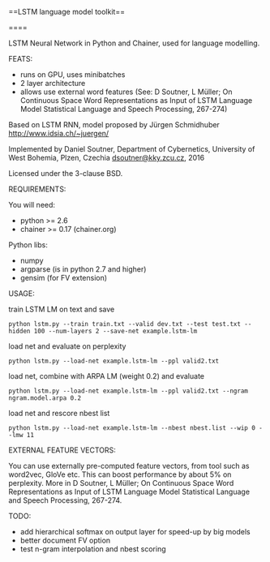 ==LSTM language model toolkit==

====

LSTM Neural Network in Python and Chainer,
used for language modelling.

FEATS:
- runs on GPU, uses minibatches
- 2 layer architecture
- allows use external word features (See: D Soutner, L Müller; On Continuous Space Word Representations as Input of LSTM Language Model
 Statistical Language and Speech Processing, 267-274)


Based on LSTM RNN, model proposed by Jürgen Schmidhuber
http://www.idsia.ch/~juergen/

Implemented by Daniel Soutner,
Department of Cybernetics, University of West Bohemia, Plzen, Czechia
dsoutner@kky.zcu.cz, 2016

Licensed under the 3-clause BSD.

REQUIREMENTS:

You will need:
- python >= 2.6
- chainer >= 0.17 (chainer.org)

Python libs:
- numpy
- argparse (is in python 2.7 and higher)
- gensim (for FV extension)

USAGE:

train LSTM LM on text and save
```
python lstm.py --train train.txt --valid dev.txt --test test.txt --hidden 100 --num-layers 2 --save-net example.lstm-lm
```

load net and evaluate on perplexity
```
python lstm.py --load-net example.lstm-lm --ppl valid2.txt
```

load net, combine with ARPA LM (weight 0.2) and evaluate
```
python lstm.py --load-net example.lstm-lm --ppl valid2.txt --ngram ngram.model.arpa 0.2
```

load net and rescore nbest list
```
python lstm.py --load-net example.lstm-lm --nbest nbest.list --wip 0 --lmw 11
```

EXTERNAL FEATURE VECTORS:

You can use externally pre-computed feature vectors, from tool such as word2vec, GloVe etc. This can boost performance by about 5% on perplexity. More in D Soutner, L Müller; On Continuous Space Word Representations as Input of LSTM Language Model
 Statistical Language and Speech Processing, 267-274.

TODO:

- add hierarchical softmax on output layer for speed-up by big models
- better document FV option
- test n-gram interpolation and nbest scoring